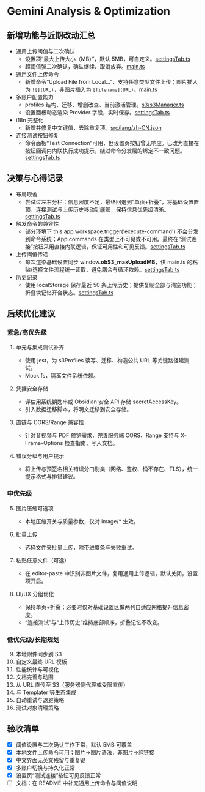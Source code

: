 # Gemini Analysis & Optimization

## 新增功能与近期改动汇总

- 通用上传阈值与二次确认
  - 设置项“最大上传大小（MB）”，默认 5MB，可自定义。[settingsTab.ts](settingsTab.ts:171)
  - 超阈值弹二次确认，确认继续、取消放弃。[main.ts](main.ts:228)
- 通用文件上传命令
  - 新增命令“Upload File from Local...”，支持任意类型文件上传；图片插入为 `![](URL)`，非图片插入为 `[filename](URL)`。[main.ts](main.ts:136)
- 多账户配置能力
  - profiles 结构、迁移、增删改查、当前激活管理。[s3/s3Manager.ts](s3/s3Manager.ts:1)
  - 设置面板动态渲染 Provider 字段，实时保存。[settingsTab.ts](settingsTab.ts:1)
- i18n 完整化
  - 新增并修复中文键值，去除重复项。[src/lang/zh-CN.json](src/lang/zh-CN.json:1)
- 连接测试按钮修复
  - 命令面板“Test Connection”可用，但设置页按钮曾无响应。已改为直接在按钮回调内内联执行成功提示，绕过命令分发层的绑定不一致问题。[settingsTab.ts](settingsTab.ts:363)

## 决策与心得记录

- 布局取舍
  - 尝试过左右分栏：信息密度不足，最终回退到“单页+折叠”，将基础设置置顶，连接测试与上传历史移动到底部，保持信息优先级清晰。[settingsTab.ts](settingsTab.ts:334)
- 触发命令的兼容性
  - 部分环境下 this.app.workspace.trigger('execute-command') 不会分发到命令系统；App.commands 在类型上不可见或不可用。最终在“测试连接”按钮采用直接内联逻辑，保证可用性和可见反馈。[settingsTab.ts](settingsTab.ts:363)
- 上传阈值传递
  - 每次渲染基础设置同步 window.__obS3_maxUploadMB__，供 main.ts 的粘贴/选择文件流程统一读取，避免耦合与循环依赖。[settingsTab.ts](settingsTab.ts:188)
- 历史记录
  - 使用 localStorage 保存最近 50 条上传历史；提供复制全部与清空功能；折叠块记忆开合状态。[settingsTab.ts](settingsTab.ts:373)

## 后续优化建议

### 紧急/高优先级

1.  单元与集成测试补齐
    - 使用 jest，为 s3Profiles 读写、迁移、构造公共 URL 等关键路径建测试。
    - Mock fs，隔离文件系统依赖。

2.  凭据安全存储
    - 评估用系统钥匙串或 Obsidian 安全 API 存储 secretAccessKey。
    - 引入数据迁移脚本，将明文迁移到安全存储。

3.  直链与 CORS/Range 兼容性
    - 针对音视频与 PDF 预览需求，完善服务端 CORS、Range 支持与 X-Frame-Options 检查指南，写入文档。

4.  错误分级与用户提示
    - 将上传与预签名相关错误分门别类（网络、鉴权、桶不存在、TLS），统一提示格式与排错建议。

### 中优先级

5.  图片压缩可选项
    - 本地压缩开关与质量参数，仅对 image/* 生效。

6.  批量上传
    - 选择文件夹批量上传，附带进度条与失败重试。

7.  粘贴任意文件（可选）
    - 在 editor-paste 中识别非图片文件，复用通用上传逻辑，默认关闭，设置项开启。

8.  UI/UX 分组优化
    - 保持单页+折叠；必要时仅对基础设置区做两列自适应网格提升信息密度。
    - “连接测试”与“上传历史”维持底部顺序，折叠记忆不改变。

### 低优先级/长期规划

9.  本地附件同步到 S3
10. 自定义最终 URL 模板
11. 性能统计与可视化
12. 文档完善与动图
13. 从 URL 直传至 S3（服务器侧代理或受限直传）
14. 与 Templater 等生态集成
15. 自动重试与退避策略
16. 测试对象清理策略

## 验收清单

- [x] 阈值设置与二次确认工作正常，默认 5MB 可覆盖
- [x] 本地文件上传命令可用；图片→图片语法，非图片→纯链接
- [x] 中文界面无英文残留与重复键
- [x] 多账户切换与持久化正常
- [x] 设置页“测试连接”按钮可见反馈正常
- [ ] 文档：在 README 中补充通用上传命令与阈值说明